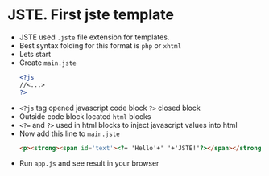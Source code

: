 # JSTE. First jste template
- JSTE used `.jste` file extension for templates.
- Best syntax folding for this format is `php` or `xhtml`
- Lets start
- Create `main.jste`
     ```xml
    <?js
    //<...>
    ?>
- `<?js` tag opened javascript code block `?>` closed block
- Outside code block located `html` blocks
- `<?=` and `?>` used in html blocks to inject javascript values into html
- Now add this line to `main.jste`
    ```html
    <p><strong><span id='text'><?= 'Hello'+' '+'JSTE!'?></span></strong></p>
    ```
- Run `app.js` and see result in your browser
